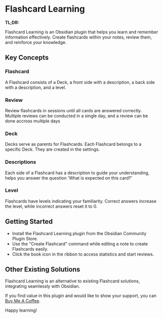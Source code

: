 # Flashcard Learning

**TL;DR:** 

Flashcard Learning is an Obsidian plugin that helps you learn and remember information effectively. Create flashcards within your notes, review them, and reinforce your knowledge.

## Key Concepts

### Flashcard
A Flashcard consists of a Deck, a front side with a description, a back side with a description, and a level.

### Review
Review flashcards in sessions until all cards are answered correctly. Multiple reviews can be conducted in a single day, and a review can be done accross multiple days

### Deck
Decks serve as parents for Flashcards. Each Flashcard belongs to a specific Deck. They are created in the settings.

### Descriptions
Each side of a Flashcard has a description to guide your understanding, helps you answer the question 'What is expected on this card?'

### Level
Flashcards have levels indicating your familiarity. Correct answers increase the level, while incorrect answers reset it to 0.

## Getting Started

- Install the Flashcard Learning plugin from the Obsidian Community Plugin Store.
- Use the "Create Flashcard" command while editing a note to create Flashcards easily.
- Click the book icon in the ribbon to access statistics and start reviews.

## Other Existing Solutions
Flashcard Learning is an alternative to existing Flashcard solutions, integrating seamlessly with Obsidian.

If you find value in this plugin and would like to show your support, you can [Buy Me A Coffee](https://www.buymeacoffee.com/gaetanmuck).

Happy learning!
